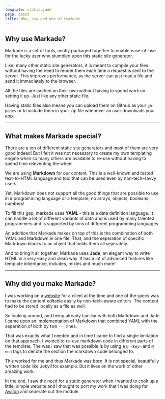 ```yaml
---
template: static.jade
page: about
title: Why, how and who of Markade.
---
```

## Why use Markade?

Markade is a set of tools, neatly packaged together to enable
ease-of-use for the lucky user who stumbled upon this static site generator.

Like, many other static site generators, it is meant to compile your files
without having the need to render them each time a request is sent to the
server. This improves performance, as the server can just read a file and send
it immediately to the browser.

All the files are cached on their own without having to spend work on setting
it up. Just like any other static file.

Having static files also means you can upload them on Github as your `gh-pages`
or to include them in your zip file whenever an user downloads your app.

---

## What makes Markade special?

There are a ton of different static site generators and most of them are
very good indeed! But I felt it was not necessary to create my own templating
engine when so many others are available to re-use without
having to spend time reinventing the wheel.

We are using **Markdown** for our content. This is a well-known and tested
text-to-HTML language and tool that can be used even by non-tech-savvy users.

Yet, Markdown does not support all the good things that are possible to use in
a programming language or a template; no arrays, objects, booleans, numbers!

To fill this gap, markade uses **YAML** - this is a data definition language.
It can handle a lot of different variants of data and is used by many talented
programmers and is supported by tons of different programming languages.

An addition that Markade makes on top of this is the combination of both 
YAML and Markdown in one file. That, and the seperation of specific Markdown
blocks to an object that holds them all seperately.

And to bring it all together, Markade uses **Jade**; an elegant way to write
HTML in a very easy and clean way. It has a lot of advanced features like 
template inheritance, includes, mixins and much more!

---

## Why did you make Markade?

I was working on a [website](http://avalon-rpg.com/) for a client at the time and one of the specs was
to make the content editable easily by non-tech-aware editors. The content had
to be stored locally as a file as well.

So looking around, and being already familiar with both Markdown and Jade I
came upon an implementation of Markdown that combined YAML with the seperation
of both by two `---` lines.

That was exactly what I needed and in time I came to find a single limitation
on that approach. I wanted to re-use markdown code in different parts of the
template. The was I saw that was possible is by using a `@ <key>` and `@ end`
tags to denote the section the markdown code belonged to.

This worked for me and thus Markade was born. It is not special,
beautifully written code like Jekyll for example. But it lives on the work
of other amazing work.

In the end, I saw the need for a static generator when I wanted to cook up
a little, simple website and I thought to port my work that I was doing for
[Avalon](http://avalon-rpg.com/) and seperate out the module.